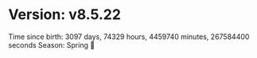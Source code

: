 # Version: v8.5.22
Time since birth: 3097 days, 74329 hours, 4459740 minutes, 267584400 seconds
Season: Spring 🌸
